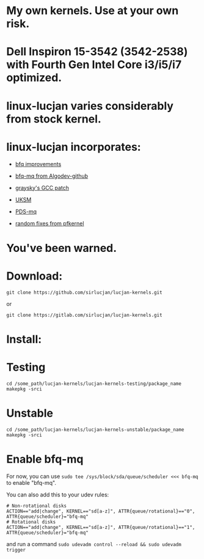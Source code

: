 # My own kernels. Use at your own risk.
# Dell Inspiron 15-3542 (3542-2538) with Fourth Gen Intel Core i3/i5/i7 optimized.
# linux-lucjan varies considerably from stock kernel. 
# linux-lucjan incorporates:

* [bfq improvements](https://groups.google.com/forum/#!forum/bfq-iosched)

* [bfq-mq from Algodev-github](https://github.com/Algodev-github/bfq-mq)

* [graysky's GCC patch](https://github.com/graysky2/kernel_gcc_patch)

* [UKSM](https://github.com/dolohow/uksm)

* [PDS-mq](https://github.com/cchalpha/PDS-mq)

* [random fixes from pfkernel](https://github.com/pfactum/pf-kernel)


# You've been warned.

# Download:

```
git clone https://github.com/sirlucjan/lucjan-kernels.git

```

or

```
git clone https://gitlab.com/sirlucjan/lucjan-kernels.git

```

# Install:


# Testing

```
cd /some_path/lucjan-kernels/lucjan-kernels-testing/package_name
makepkg -srci

```

# Unstable

```
cd /some_path/lucjan-kernels/lucjan-kernels-unstable/package_name
makepkg -srci

```

# Enable bfq-mq

For now, you can use `sudo tee /sys/block/sda/queue/scheduler <<< bfq-mq` to enable "bfq-mq".

You can also add this to your udev rules:
```
# Non-rotational disks
ACTION=="add|change", KERNEL=="sd[a-z]", ATTR{queue/rotational}=="0", ATTR{queue/scheduler}="bfq-mq"
# Rotational disks
ACTION=="add|change", KERNEL=="sd[a-z]", ATTR{queue/rotational}=="1", ATTR{queue/scheduler}="bfq-mq"
```
and run a command `sudo udevadm control --reload && sudo udevadm trigger`



